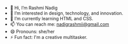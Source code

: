 - 👋 Hi, I’m Rashmi Nadig
- 👀 I’m interested in design, technology, and innovation.
- 🌱 I’m currently learning HTML and CSS.
- 📫 You can reach me: nadigrashmii@gmail.com
- 😄 Pronouns: she/her
- ⚡ Fun fact: I'm a creative multitasker.

<!---
nadigrashmii/nadigrashmii is a ✨ special ✨ repository because its `README.md` (this file) appears on your GitHub profile.
You can click the Preview link to take a look at your changes.
--->

